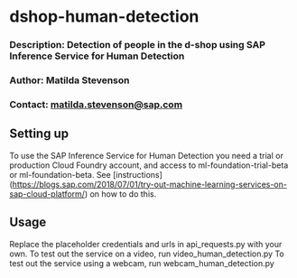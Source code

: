 # dshop-human-detection
### Description: Detection of people in the d-shop using SAP Inference Service for Human Detection
### Author: Matilda Stevenson
### Contact: matilda.stevenson@sap.com

## Setting up 
To use the SAP Inference Service for Human Detection you need a trial or production Cloud Foundry account, and access to ml-foundation-trial-beta or ml-foundation-beta. 
See [instructions] (https://blogs.sap.com/2018/07/01/try-out-machine-learning-services-on-sap-cloud-platform/) on how to do this. 

## Usage 
Replace the placeholder credentials and urls in api_requests.py with your own. 
To test out the service on a video, run video_human_detection.py
To test out the service using a webcam, run webcam_human_detection.py
